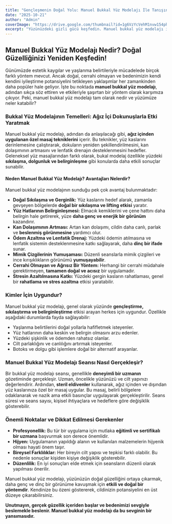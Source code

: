 ```yaml
---
title: "Gençleşmenin Doğal Yolu: Manuel Bukkal Yüz Modelajı İle Tanışın!"
date: "2025-10-21"
author: "Admin"
coverImage: "https://drive.google.com/thumbnail?id=1g6VzYcVehM1nvw154phVrxUG-TWfhYlg&sz=w1000"
excerpt: "Yüzünüzdeki gizli gücü keşfedin. Manuel bukkal yüz modelajı ile doğal güzelliğinizi ortaya çıkarın."
---
```

## Manuel Bukkal Yüz Modelajı Nedir? Doğal Güzelliğinizi Yeniden Keşfedin!

Günümüzde estetik kaygılar ve yaşlanma belirtileriyle mücadelede birçok farklı yöntem mevcut. Ancak doğal, cerrahi olmayan ve bedenimizin kendi kendini iyileştirme potansiyelini tetikleyen yaklaşımlar her zamankinden daha popüler hale geliyor. İşte bu noktada **manuel bukkal yüz modelajı**, adından sıkça söz ettiren ve etkileriyle şaşırtan bir yöntem olarak karşımıza çıkıyor. Peki, manuel bukkal yüz modelajı tam olarak nedir ve yüzümüze neler katabilir?

### Bukkal Yüz Modelajının Temelleri: Ağız İçi Dokunuşlarla Etki Yaratmak

Manuel bukkal yüz modelajı, adından da anlaşılacağı gibi, **ağız içinden uygulanan özel masaj tekniklerini** içerir. Bu teknikler, yüz kaslarını derinlemesine çalıştırarak, dokuların yeniden şekillendirilmesini, kan dolaşımının artmasını ve lenfatik drenajın desteklenmesini hedefler. Geleneksel yüz masajlarından farklı olarak, bukal modelaj özellikle yüzdeki **sıkılaşma, dolgunluk ve belirginleşme** gibi konularda daha etkili sonuçlar sunabilir.

#### Neden Manuel Bukkal Yüz Modelajı? Avantajları Nelerdir?

Manuel bukkal yüz modelajının sunduğu pek çok avantaj bulunmaktadır:

*   **Doğal Sıkılaşma ve Gerginlik:** Yüz kaslarını hedef alarak, zamanla gevşeyen bölgelerde **doğal bir sıkılaşma ve lifting etkisi** yaratır.
*   **Yüz Hatlarının Belirginleşmesi:** Elmacık kemiklerini ve çene hattını daha belirgin hale getirerek, yüze **daha genç ve enerjik bir görünüm** kazandırır.
*   **Kan Dolaşımının Artması:** Artan kan dolaşımı, cildin daha canlı, parlak ve **beslenmiş görünmesine** yardımcı olur.
*   **Ödem Azaltma ve Lenfatik Drenaj:** Yüzdeki ödemin atılmasına ve lenfatik sistemin desteklenmesine katkı sağlayarak, daha **dinç bir ifade** sunar.
*   **Mimik Çizgilerinin Yumuşaması:** Düzenli seanslarla mimik çizgileri ve ince kırışıklıkların görünümü **yumuşayabilir**.
*   **Cerrahi Olmayan ve Ağrısız Bir Yöntem:** Herhangi bir cerrahi müdahale gerektirmeyen, **tamamen doğal ve acısız** bir uygulamadır.
*   **Stresin Azaltılmasına Katkı:** Yüzdeki gergin kasların rahatlaması, genel bir **rahatlama ve stres azaltma** etkisi yaratabilir.

### Kimler İçin Uygundur?

Manuel bukkal yüz modelajı, genel olarak yüzünde **gençleştirme, sıkılaştırma ve belirginleştirme** etkisi arayan herkes için uygundur. Özellikle aşağıdaki durumlarda fayda sağlayabilir:

*   Yaşlanma belirtilerini doğal yollarla hafifletmek isteyenler.
*   Yüz hatlarının daha keskin ve belirgin olmasını arzu edenler.
*   Yüzdeki şişkinlik ve ödemden rahatsız olanlar.
*   Cilt parlaklığını ve canlılığını artırmak isteyenler.
*   Botoks ve dolgu gibi işlemlere doğal bir alternatif arayanlar.

### Manuel Bukkal Yüz Modelajı Seansı Nasıl Gerçekleşir?

Bir bukkal yüz modelajı seansı, genellikle **deneyimli bir uzmanın** gözetiminde gerçekleşir. Uzman, öncelikle yüzünüzü ve cilt yapınızı değerlendirir. Ardından, **steril eldivenler** kullanarak, ağız içinden ve dışından yüz kaslarınıza özel bir masaj uygular. Bu masaj, belirli bölgelere odaklanarak ve nazik ama etkili basınçlar uygulayarak gerçekleştirilir. Seans süresi ve seans sayısı, kişisel ihtiyaçlara ve hedeflere göre değişiklik gösterebilir.

### Önemli Noktalar ve Dikkat Edilmesi Gerekenler

*   **Profesyonellik:** Bu tür bir uygulama için mutlaka **eğitimli ve sertifikalı bir uzmana** başvurmak son derece önemlidir.
*   **Hijyen:** Uygulamanın yapıldığı alanın ve kullanılan malzemelerin hijyenik olması hayati önem taşır.
*   **Bireysel Farklılıklar:** Her bireyin cilt yapısı ve tepkisi farklı olabilir. Bu nedenle sonuçlar kişiden kişiye değişiklik gösterebilir.
*   **Düzenlilik:** En iyi sonuçları elde etmek için seansların düzenli olarak yapılması önerilir.

Manuel bukkal yüz modelajı, yüzünüzün doğal güzelliğini ortaya çıkarmak, daha genç ve dinç bir görünüme kavuşmak için **etkili ve doğal bir yöntemdir**. Kendinize bu özeni göstererek, cildinizin potansiyelini en üst düzeye çıkarabilirsiniz.

**Unutmayın, gerçek güzellik içeriden başlar ve bedenimizi sevgiyle beslemekle beslenir. Manuel bukkal yüz modelajı da bu sevginin bir yansımasıdır.**